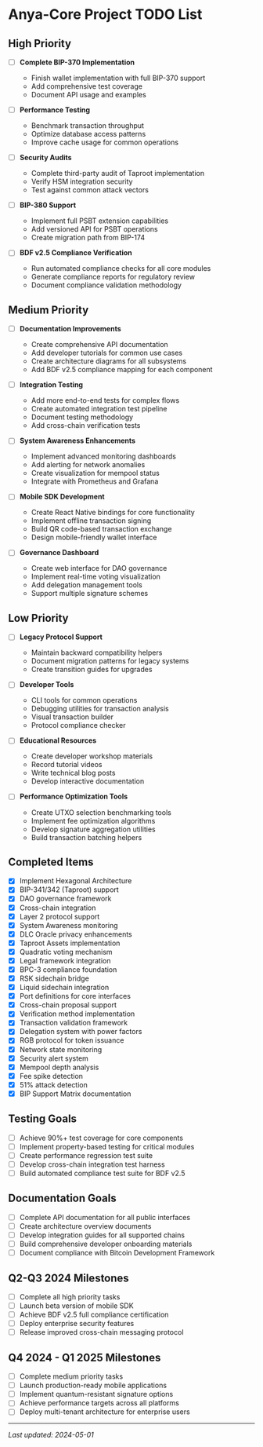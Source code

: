 # Anya-Core Project TODO List

## High Priority

- [ ] **Complete BIP-370 Implementation**
  - Finish wallet implementation with full BIP-370 support
  - Add comprehensive test coverage
  - Document API usage and examples

- [ ] **Performance Testing**
  - Benchmark transaction throughput
  - Optimize database access patterns
  - Improve cache usage for common operations

- [ ] **Security Audits**
  - Complete third-party audit of Taproot implementation
  - Verify HSM integration security
  - Test against common attack vectors

- [ ] **BIP-380 Support**
  - Implement full PSBT extension capabilities
  - Add versioned API for PSBT operations
  - Create migration path from BIP-174

- [ ] **BDF v2.5 Compliance Verification**
  - Run automated compliance checks for all core modules
  - Generate compliance reports for regulatory review
  - Document compliance validation methodology

## Medium Priority

- [ ] **Documentation Improvements**
  - Create comprehensive API documentation
  - Add developer tutorials for common use cases
  - Create architecture diagrams for all subsystems
  - Add BDF v2.5 compliance mapping for each component

- [ ] **Integration Testing**
  - Add more end-to-end tests for complex flows
  - Create automated integration test pipeline
  - Document testing methodology
  - Add cross-chain verification tests

- [ ] **System Awareness Enhancements**
  - Implement advanced monitoring dashboards
  - Add alerting for network anomalies
  - Create visualization for mempool status
  - Integrate with Prometheus and Grafana

- [ ] **Mobile SDK Development**
  - Create React Native bindings for core functionality
  - Implement offline transaction signing
  - Build QR code-based transaction exchange
  - Design mobile-friendly wallet interface

- [ ] **Governance Dashboard**
  - Create web interface for DAO governance
  - Implement real-time voting visualization
  - Add delegation management tools
  - Support multiple signature schemes

## Low Priority

- [ ] **Legacy Protocol Support**
  - Maintain backward compatibility helpers
  - Document migration patterns for legacy systems
  - Create transition guides for upgrades

- [ ] **Developer Tools**
  - CLI tools for common operations
  - Debugging utilities for transaction analysis
  - Visual transaction builder
  - Protocol compliance checker

- [ ] **Educational Resources**
  - Create developer workshop materials
  - Record tutorial videos
  - Write technical blog posts
  - Develop interactive documentation

- [ ] **Performance Optimization Tools**
  - Create UTXO selection benchmarking tools
  - Implement fee optimization algorithms
  - Develop signature aggregation utilities
  - Build transaction batching helpers

## Completed Items

- [x] Implement Hexagonal Architecture
- [x] BIP-341/342 (Taproot) support
- [x] DAO governance framework
- [x] Cross-chain integration
- [x] Layer 2 protocol support
- [x] System Awareness monitoring
- [x] DLC Oracle privacy enhancements
- [x] Taproot Assets implementation
- [x] Quadratic voting mechanism
- [x] Legal framework integration
- [x] BPC-3 compliance foundation
- [x] RSK sidechain bridge
- [x] Liquid sidechain integration
- [x] Port definitions for core interfaces
- [x] Cross-chain proposal support
- [x] Verification method implementation
- [x] Transaction validation framework
- [x] Delegation system with power factors
- [x] RGB protocol for token issuance
- [x] Network state monitoring
- [x] Security alert system
- [x] Mempool depth analysis
- [x] Fee spike detection
- [x] 51% attack detection
- [x] BIP Support Matrix documentation

## Testing Goals

- [ ] Achieve 90%+ test coverage for core components
- [ ] Implement property-based testing for critical modules
- [ ] Create performance regression test suite
- [ ] Develop cross-chain integration test harness
- [ ] Build automated compliance test suite for BDF v2.5

## Documentation Goals

- [ ] Complete API documentation for all public interfaces
- [ ] Create architecture overview documents
- [ ] Develop integration guides for all supported chains
- [ ] Build comprehensive developer onboarding materials
- [ ] Document compliance with Bitcoin Development Framework

## Q2-Q3 2024 Milestones

- [ ] Complete all high priority tasks
- [ ] Launch beta version of mobile SDK
- [ ] Achieve BDF v2.5 full compliance certification
- [ ] Deploy enterprise security features
- [ ] Release improved cross-chain messaging protocol

## Q4 2024 - Q1 2025 Milestones

- [ ] Complete medium priority tasks
- [ ] Launch production-ready mobile applications
- [ ] Implement quantum-resistant signature options
- [ ] Achieve performance targets across all platforms
- [ ] Deploy multi-tenant architecture for enterprise users

---

*Last updated: 2024-05-01*
